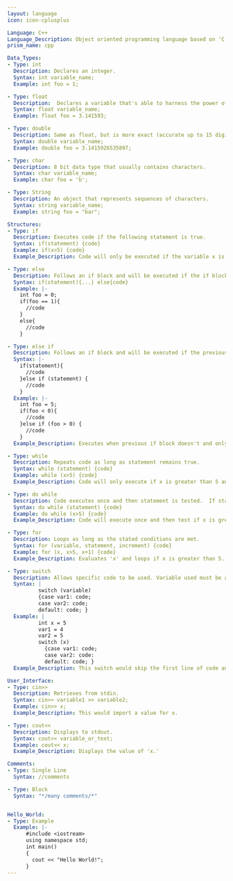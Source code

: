 ```yaml
---
layout: language
icon: icon-cplusplus

Language: C++
Language_Description: Object oriented programming language based on 'C.'
prism_name: cpp

Data_Types:
- Type: int
  Description: Declares an integer.
  Syntax: int variable_name;
  Example: int foo = 1;

- Type: float
  Description:  Declares a variable that's able to harness the power of decimals (accurate up to 7 digits).
  Syntax: float variable_name;
  Example: float foo = 3.141593;

- Type: double
  Description: Same as float, but is more exact (accurate up to 15 digits).
  Syntax: double variable_name;
  Example: double foo = 3.1415926535897;

- Type: char
  Description: 8 bit data type that usually contains characters.
  Syntax: char variable_name;
  Example: char foo = 'b';

- Type: String
  Description: An object that represents sequences of characters.
  Syntax: string variable_name;
  Example: string foo = "bar";

Structures:
- Type: if
  Description: Executes code if the following statement is true.
  Syntax: if(statement) {code}
  Example: if(x>5) {code}
  Example_Description: Code will only be executed if the variable x is greater than 5.

- Type: else
  Description: Follows an if block and will be executed if the if block isn't.
  Syntax: if(statement){...} else{code}
  Example: |-
    int foo = 0;
    if(foo == 1){
      //code
    }
    else{
      //code
    }

- Type: else if
  Description: Follows an if block and will be executed if the previous if block wasn't executed and the new parameters are met.
  Syntax: |-
    if(statement){
      //code
    }else if (statement) {
      //code
    }
  Example: |-
    int foo = 5;
    if(foo < 0){
      //code
    }else if (foo > 0) {
      //code
    }
  Example_Description: Executes when previous if block doesn't and only if x equals 5.

- Type: while
  Description: Repeats code as long as statement remains true.
  Syntax: while (statement) {code}
  Example: while (x>5) {code}
  Example_Description: Code will only execute if x is greater than 5 and will keep looping until x isn't greater than 5.

- Type: do while
  Description: Code executes once and then statement is tested.  If statement remains true the do while will keep looping.
  Syntax: do while (statement) {code}
  Example: do while (x>5) {code}
  Example_Description: Code will execute once and then test if x is greater than 5.  If it is then it'll loop, if not it'll move on.

- Type: for
  Description: Loops as long as the stated conditions are met.
  Syntax: for (variable, statement, increment) {code}
  Example: for (x, x>5, x+1) {code}
  Example_Description: Evaluates 'x' and loops if x is greater than 5.  After each execution the value of x will increase by '+1'.

- Type: switch
  Description: Allows specific code to be used. Variable used must be an integer and the 'vars' must be constant. The switch will jump to the first case that's equal to your stated variable and do the rest of the codes from there (so it'll skip everything before the first case used).  If none of the cases are equal to your variable then it'll only execute the last section of code (the code following 'default').
  Syntax: |
          switch (variable)
          {case var1: code;
          case var2: code;
          default: code; }
  Example: |
          int x = 5
          var1 = 4
          var2 = 5
          switch (x)
            {case var1: code;
            case var2: code:
            default: code; }
  Example_Description: This switch would skip the first line of code and execute everything after that.

User_Interface:
- Type: cin>>
  Description: Retrieves from stdin.
  Syntax: cin>> variable1 >> variable2;
  Example: cin>> x;
  Example_Description: This would import a value for x.

- Type: cout<<
  Description: Displays to stdout.
  Syntax: cout<< variable_or_text;
  Example: cout<< x;
  Example_Description: Displays the value of 'x.'

Comments:
- Type: Single Line
  Syntax: //comments

- Type: Block
  Syntax: "*/many comments/*"


Hello_World:
- Type: Example
  Example: |-
      #include <iostream>
      using namespace std;
      int main()
      {
        cout << "Hello World!";
      }
---
```

